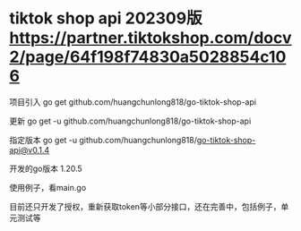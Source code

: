# tiktok shop api 202309版 https://partner.tiktokshop.com/docv2/page/64f198f74830a5028854c106

项目引入
go get github.com/huangchunlong818/go-tiktok-shop-api

更新
go get -u github.com/huangchunlong818/go-tiktok-shop-api

指定版本
go get -u github.com/huangchunlong818/go-tiktok-shop-api@v0.1.4

开发的go版本 1.20.5

使用例子，看main.go

目前还只开发了授权，重新获取token等小部分接口，还在完善中，包括例子，单元测试等
